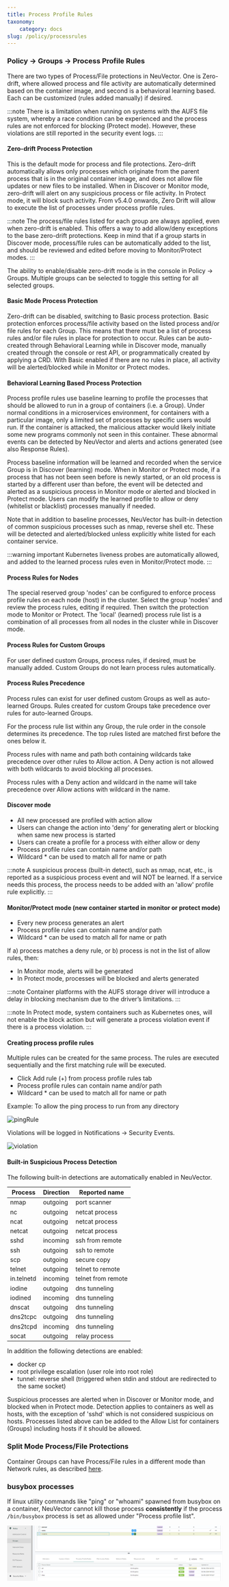 ```yaml
---
title: Process Profile Rules
taxonomy:
    category: docs
slug: /policy/processrules
---
```


### Policy -> Groups -> Process Profile Rules

There are two types of Process/File protections in NeuVector. One is Zero-drift, where allowed process and file activity are automatically determined based on the container image, and second is a behavioral learning based. Each can be customized (rules added manually) if desired.

:::note
There is a limitation when running on systems with the AUFS file system, whereby a race condition can be experienced and the process rules are not enforced for blocking (Protect mode). However, these violations are still reported in the security event logs.
:::

#### Zero-drift Process Protection

This is the default mode for process and file protections. Zero-drift automatically allows only processes which originate from the parent process that is in the original container image, and does not allow file updates or new files to be installed. When in Discover or Monitor mode, zero-drift will alert on any suspicious process or file activity. In Protect mode, it will block such activity. From v5.4.0 onwards, Zero Drift will allow to execute the list of processes under process profile rules.

:::note
The process/file rules listed for each group are always applied, even when zero-drift is enabled. This offers a way to add allow/deny exceptions to the base zero-drift protections. Keep in mind that if a group starts in Discover mode, process/file rules can be automatically added to the list, and should be reviewed and edited before moving to Monitor/Protect modes.
:::

The ability to enable/disable zero-drift mode is in the console in Policy -> Groups. Multiple groups can be selected to toggle this setting for all selected groups.

#### Basic Mode Process Protection

Zero-drift can be disabled, switching to Basic process protection. Basic protection enforces process/file activity based on the listed process and/or file rules for each Group. This means that there must be a list of process rules and/or file rules in place for protection to occur. Rules can be auto-created through Behavioral Learning while in Discover mode, manually created through the console or rest API, or programmatically created by applying a CRD. With Basic enabled if there are no rules in place, all activity will be alerted/blocked while in Monitor or Protect modes.

#### Behavioral Learning Based Process Protection

Process profile rules use baseline learning to profile the processes that should be allowed to run in a group of containers (i.e. a Group). Under normal conditions in a microservices environment, for containers with a particular image, only a limited set of processes by specific users would run. If the container is attacked, the malicious attacker would likely initiate some new programs commonly not seen in this container. These abnormal events can be detected by NeuVector and alerts and actions generated (see also Response Rules).

Process baseline information will be learned and recorded when the service Group is in Discover (learning) mode. When in Monitor or Protect mode, if a process that has not been seen before is newly started, or an old process is started by a different user than before, the event will be detected and alerted as a suspicious process in Monitor mode or alerted and blocked in Protect mode. Users can modify the learned profile to allow or deny (whitelist or blacklist) processes manually if needed.

Note that in addition to baseline processes, NeuVector has built-in detection of common suspicious processes such as nmap, reverse shell etc. These will be detected and alerted/blocked unless explicitly white listed for each container service.

:::warning important
Kubernetes liveness probes are automatically allowed, and added to the learned process rules even in Monitor/Protect mode.
:::

#### Process Rules for Nodes

The special reserved group 'nodes' can be configured to enforce process profile rules on each node (host) in the cluster. Select the group 'nodes' and review the process rules, editing if required. Then switch the protection mode to Monitor or Protect. The 'local' (learned) process rule list is a combination of all processes from all nodes in the cluster while in Discover mode.

#### Process Rules for Custom Groups

For user defined custom Groups, process rules, if desired, must be manually added. Custom Groups do not learn process rules automatically.

#### Process Rules Precedence

Process rules can exist for user defined custom Groups as well as auto-learned Groups. Rules created for custom Groups take precedence over rules for auto-learned Groups.

For the process rule list within any Group, the rule order in the console determines its precedence. The top rules listed are matched first before the ones below it.

Process rules with name and path both containing wildcards take precedence over other rules to Allow action. A Deny action is not allowed with both wildcards to avoid blocking all processes.

Process rules with a Deny action and wildcard in the name will take precedence over Allow actions with wildcard in the name.

#### Discover mode

+ All new processed are profiled with action allow
+ Users can change the action into 'deny' for generating alert or blocking when same new process is started
+ Users can create a profile for a process with either allow or deny
+ Process profile rules can contain name and/or path
+ Wildcard &#42; can be used to match all for name or path

:::note
A suspicious process (built-in detect), such as nmap, ncat, etc., is reported as a suspicious process event and will NOT be learned. If a service needs this process, the process needs to be added with an 'allow' profile rule explicitly.
:::

#### Monitor/Protect mode (new container started in monitor or protect mode)

+ Every new process generates an alert
+ Process profile rules can contain name and/or path
+ Wildcard &#42; can be used to match all for name or path

If a) process matches a deny rule, or b) process is not in the list of allow rules, then:
+ In Monitor mode, alerts will be generated
+ In Protect mode, processes will be blocked and alerts generated

:::note
Container platforms with the AUFS storage driver will introduce a delay in blocking mechanism due to the driver’s limitations. 
:::

:::note
In Protect mode, system containers such as Kubernetes ones, will not enable the block action but will generate a process violation event if there is a process violation. 
:::

#### Creating process profile rules

Multiple rules can be created for the same process. The rules are executed sequentially and the first matching rule will be executed.

+ Click Add rule (+) from process profile rules tab
+ Process profile rules can contain name and/or path
+ Wildcard &#42; can be used to match all for name or path

Example:  To allow the ping process to run from any directory 

![pingRule](ping.png)

Violations will be logged in Notifications -> Security Events.

![violation](process_event.png)

#### Built-in Suspicious Process Detection

The following built-in detections are automatically enabled in NeuVector.

| Process | Direction | Reported name |
| ------- | ----------- | -------------- |
| nmap | outgoing | port scanner |
| nc | outgoing | netcat process |
| ncat | outgoing | netcat process |
| netcat| outgoing | netcat process |
| sshd | incoming | ssh from remote |
| ssh | outgoing | ssh to remote |
| scp | outgoing | secure copy |
| telnet | outgoing | telnet to remote |
| in.telnetd | incoming | telnet from remote |
| iodine | outgoing | dns tunneling |
| iodined | incoming | dns tunneling |
| dnscat |outgoing | dns tunneling |
| dns2tcpc | outgoing | dns tunneling |
| dns2tcpd | incoming | dns tunneling |
| socat | outgoing | relay process |
 
In addition the following detections are enabled:

+ docker cp
+ root privilege escalation (user role into root role)
+ tunnel: reverse shell (triggered when stdin and stdout are redirected to the same socket)

Suspicious processes are alerted when in Discover or Monitor mode, and blocked when in Protect mode. Detection applies to containers as well as hosts, with the exception of 'sshd' which is not considered suspicious on hosts. Processes listed above can be added to the Allow List for containers (Groups) including hosts if it should be allowed.

### Split Mode Process/File Protections

Container Groups can have Process/File rules in a different mode than Network rules, as described [here](/policy/modes#network-service-policy-mode).

### busybox processes

If linux utility commands like "ping" or "whoami" spawned from busybox on a container, NeuVector cannot kill those process **consistently** if the process ```/bin/busybox``` process is set as allowed under "Process profile list". 

![BusyBox](Busybox_Processprofiles.PNG)
